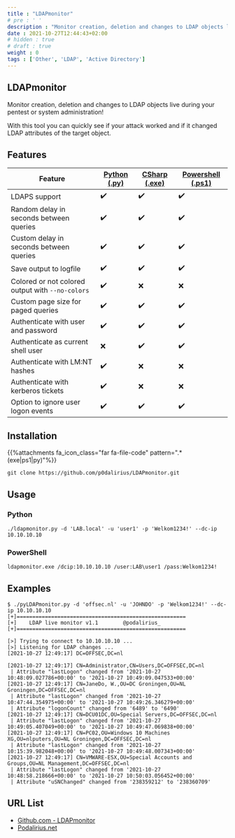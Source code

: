 ```yaml
---
title : "LDAPmonitor"
# pre : ' '
description : "Monitor creation, deletion and changes to LDAP objects live during your pentest or system administration! With this tool you can quickly see if your attack worked and if it changed LDAP attributes of the target object."
date : 2021-10-27T12:44:43+02:00
# hidden : true
# draft : true
weight : 0
tags : ['Other', 'LDAP', 'Active Directory']
---
```


## LDAPmonitor

Monitor creation, deletion and changes to LDAP objects live during your pentest or system administration!

With this tool you can quickly see if your attack worked and if it changed LDAP attributes of the target object.

## Features

| Feature | [Python (.py)](./python/) | [CSharp (.exe)](./csharp/) | [Powershell (.ps1)](./powershell/) |
|---------|--------|--------|------------|
| LDAPS support                                    | :heavy_check_mark: | :heavy_check_mark: | :heavy_check_mark: |
| Random delay in seconds between queries          | :heavy_check_mark: | :heavy_check_mark: | :heavy_check_mark: |
| Custom delay in seconds between queries          | :heavy_check_mark: | :heavy_check_mark: | :heavy_check_mark: |
| Save output to logfile                           | :heavy_check_mark: | :heavy_check_mark: | :heavy_check_mark: |
| Colored or not colored output with `--no-colors` | :heavy_check_mark: | :x: | :x: |
| Custom page size for paged queries               | :heavy_check_mark: | :heavy_check_mark: | :heavy_check_mark: |
| Authenticate with user and password              | :heavy_check_mark: | :heavy_check_mark: | :heavy_check_mark: |
| Authenticate as current shell user               | :x: | :heavy_check_mark: | :heavy_check_mark: |
| Authenticate with LM:NT hashes                   | :heavy_check_mark: | :x: | :x: |
| Authenticate with kerberos tickets               | :heavy_check_mark: | :x: | :x: |
| Option to ignore user logon events               | :heavy_check_mark: | :heavy_check_mark: | :heavy_check_mark: |

## Installation

{{%attachments fa_icon_class="far fa-file-code" pattern=".*(exe|ps1|py)"%}}

```plain
git clone https://github.com/p0dalirius/LDAPmonitor.git
```

## Usage

### Python

```plain
./ldapmonitor.py -d 'LAB.local' -u 'user1' -p 'Welkom1234!' --dc-ip 10.10.10.10
```

### PowerShell

```plain
ldapmonitor.exe /dcip:10.10.10.10 /user:LAB\user1 /pass:Welkom1234!
```

## Examples

```plain
$ ./pyLDAPmonitor.py -d 'offsec.nl' -u 'JOHNDO' -p 'Welkom1234!' --dc-ip 10.10.10.10
[+]======================================================
[+]    LDAP live monitor v1.1        @podalirius_        
[+]======================================================

[>] Trying to connect to 10.10.10.10 ...
[>] Listening for LDAP changes ...
[2021-10-27 12:49:17] DC=OFFSEC,DC=nl

[2021-10-27 12:49:17] CN=Administrator,CN=Users,DC=OFFSEC,DC=nl
 | Attribute "lastLogon" changed from '2021-10-27 10:48:09.027786+00:00' to '2021-10-27 10:49:09.047533+00:00'
[2021-10-27 12:49:17] CN=JaneDo, W.,OU=DC Groningen,OU=NL Groningen,DC=OFFSEC,DC=nl
 | Attribute "lastLogon" changed from '2021-10-27 10:47:44.354975+00:00' to '2021-10-27 10:49:26.346279+00:00'
 | Attribute "logonCount" changed from '6489' to '6490'
[2021-10-27 12:49:17] CN=DCU01DC,OU=Special Servers,DC=OFFSEC,DC=nl
 | Attribute "lastLogon" changed from '2021-10-27 10:49:05.407049+00:00' to '2021-10-27 10:49:47.069838+00:00'
[2021-10-27 12:49:17] CN=PC02,OU=Windows 10 Machines XG,OU=nlputers,OU=NL Groningen,DC=OFFSEC,DC=nl
 | Attribute "lastLogon" changed from '2021-10-27 10:15:39.982048+00:00' to '2021-10-27 10:49:48.007343+00:00'
[2021-10-27 12:49:17] CN=VMWARE-ESX,OU=Special Accounts and Groups,OU=NL Management,DC=OFFSEC,DC=nl
 | Attribute "lastLogon" changed from '2021-10-27 10:48:58.218666+00:00' to '2021-10-27 10:50:03.056452+00:00'
 | Attribute "uSNChanged" changed from '238359212' to '238360709'
```

## URL List

- [Github.com - LDAPmonitor](https://github.com/p0dalirius/LDAPmonitor)
- [Podalirius.net](https://podalirius.net/)
